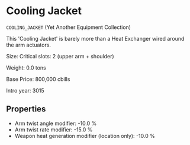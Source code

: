 # Cooling Jacket

`COOLING_JACKET` (Yet Another Equipment Collection)

This 'Cooling Jacket' is barely more than a Heat Exchanger wired around the arm actuators.

Size: Critical slots: 2 (upper arm +  shoulder)

Weight: 0.0 tons

Base Price: 800,000 cbills

Intro year: 3015

## Properties
* Arm twist angle modifier: -10.0 %
* Arm twist rate modifier: -15.0 %
* Weapon heat generation modifier (location only): -10.0 %
